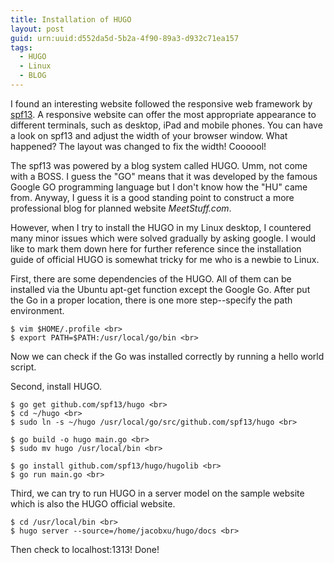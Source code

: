 ```yaml
---
title: Installation of HUGO
layout: post
guid: urn:uuid:d552da5d-5b2a-4f90-89a3-d932c71ea157
tags:
  - HUGO
  - Linux
  - BLOG
---
```


I found an interesting website followed the responsive web framework by [spf13](http://spf13.com). A responsive website can offer the most appropriate appearance to different terminals, such as desktop, iPad and mobile phones. You can have a look on spf13 and adjust the width of your browser window. What happened? The layout was changed to fix the width! Coooool!

The spf13 was powered by a blog system called HUGO. Umm, not come with a BOSS. I guess the "GO" means that it was developed by the famous Google GO programming language but I don't know how the "HU" came from. Anyway, I guess it is a good standing point to construct a more professional blog for planned website *MeetStuff.com*.

However, when I try to install the HUGO in my Linux desktop, I countered many minor issues which were solved gradually by asking google. I would like to mark them down here for further reference since the installation guide of official HUGO is somewhat tricky for me who is a newbie to Linux.

First, there are some dependencies of the HUGO. All of them can be installed via the Ubuntu apt-get function except the Google Go. After put the Go in a proper location, there is one more step--specify the path environment.


    $ vim $HOME/.profile <br>
    $ export PATH=$PATH:/usr/local/go/bin <br>


Now we can check if the Go was installed correctly by running a hello world script.

Second, install HUGO.


    $ go get github.com/spf13/hugo <br>
    $ cd ~/hugo <br>
    $ sudo ln -s ~/hugo /usr/local/go/src/github.com/spf13/hugo <br>

    $ go build -o hugo main.go <br>
    $ sudo mv hugo /usr/local/bin <br>

    $ go install github.com/spf13/hugo/hugolib <br>
    $ go run main.go <br>


Third, we can try to run HUGO in a server model on the sample website which is also the HUGO official website.


    $ cd /usr/local/bin <br>
    $ hugo server --source=/home/jacobxu/hugo/docs <br>


Then check to localhost:1313! Done!


